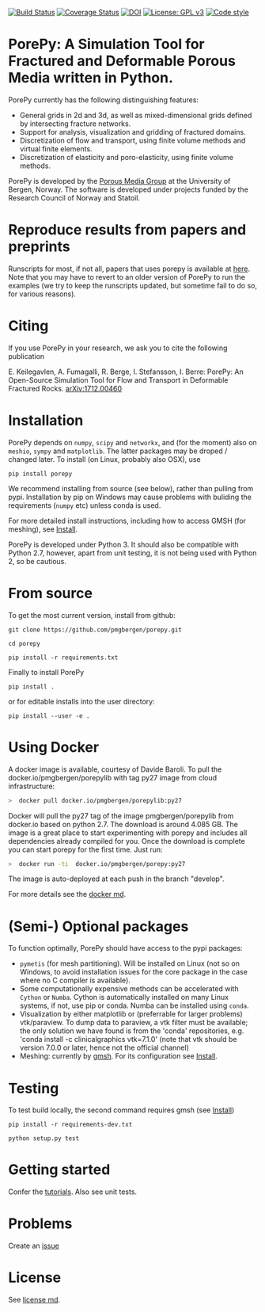 [![Build Status](https://travis-ci.org/pmgbergen/porepy.svg?branch=develop)](https://travis-ci.org/pmgbergen/porepy) [![Coverage Status](https://coveralls.io/repos/github/pmgbergen/porepy/badge.svg?branch=develop)](https://coveralls.io/github/pmgbergen/porepy?branch=develop)
[![DOI](https://zenodo.org/badge/89228838.svg)](https://zenodo.org/badge/latestdoi/89228838)
[![License: GPL v3](https://img.shields.io/badge/License-GPL%20v3-blue.svg)](https://www.gnu.org/licenses/gpl-3.0)
[![Code style](https://img.shields.io/badge/code%20style-black-000000.svg)](https://github.com/ambv/black)

# PorePy: A Simulation Tool for Fractured and Deformable Porous Media written in Python.
PorePy currently has the following distinguishing features:
- General grids in 2d and 3d, as well as mixed-dimensional grids defined by intersecting fracture networks.
- Support for analysis, visualization and gridding of fractured domains.
- Discretization of flow and transport, using finite volume methods and virtual finite elements.
- Discretization of elasticity and poro-elasticity, using finite volume methods.

PorePy is developed by the [Porous Media Group](http://pmg.b.uib.no/) at the University of Bergen, Norway. The software is developed under projects funded by the Research Council of Norway and Statoil.

# Reproduce results from papers and preprints
Runscripts for most, if not all, papers that uses porepy is available at [here](https://github.com/pmgbergen/porepy/tree/develop/examples/papers).
Note that you may have to revert to an older version of PorePy to run the examples (we try to keep the runscripts updated, but sometime fail to do so, for various reasons).

# Citing
If you use PorePy in your research, we ask you to cite the following publication

E. Keilegavlen, A. Fumagalli, R. Berge, I. Stefansson, I. Berre: PorePy: An Open-Source Simulation Tool for Flow and Transport in Deformable Fractured Rocks. [arXiv:1712.00460](https://arxiv.org/abs/1712.00460)

# Installation
PorePy depends on `numpy`, `scipy` and `networkx`, and (for the moment) also on `meshio`, `sympy` and `matplotlib`. The latter packages may be droped / changed later. To install (on Linux, probably also OSX), use

    pip install porepy

We recommend installing from source (see below), rather than pulling from pypi. Installation by pip on Windows may cause problems with buliding the requirements (`numpy` etc) unless conda is used.

For more detailed install instructions, including how to access GMSH (for meshing), see
[Install](https://github.com/pmgbergen/porepy/blob/develop/Install.md).

PorePy is developed under Python 3. It should also be compatible with Python 2.7, however, apart from unit testing, it is not being used with Python 2, so be cautious.

# From source
To get the most current version, install from github:

    git clone https://github.com/pmgbergen/porepy.git

    cd porepy

    pip install -r requirements.txt

Finally to install PorePy

    pip install .

or for editable installs into the user directory:

    pip install --user -e .


# Using Docker
A docker image is available, courtesy of Davide Baroli. To pull the docker.io/pmgbergen/porepylib with tag py27 image from cloud infrastructure:
```bash
>  docker pull docker.io/pmgbergen/porepylib:py27
```
Docker will pull the py27 tag of the image pmgbergen/porepylib from docker.io based on python 2.7. The download is around 4.085 GB. The  image is a great place to start experimenting with porepy and includes all dependencies already compiled for you.
Once the download is complete you can start porepy for the first time. Just run:
```bash
>  docker run -ti  docker.io/pmgbergen/porepy:py27
```
The image is auto-deployed at each push in the branch "develop".

For more details see the [docker md](./Docker.md).

# (Semi-) Optional packages
To function optimally, PorePy should have access to the pypi packages:
*  `pymetis` (for mesh partitioning). Will be installed on Linux (not so on Windows, to avoid installation issues for the core package in the case where no C compiler is available).
* Some computationally expensive methods can be accelerated with `Cython` or `Numba`. Cython is automatically installed on many Linux systems, if not, use pip or conda. Numba can be installed using `conda`.
* Visualization by either matplotlib or (preferrable for larger problems) vtk/paraview. To dump data to paraview, a vtk filter must be available; the only solution we have found is from the 'conda' repositories, e.g. 'conda install -c clinicalgraphics vtk=7.1.0' (note that vtk should be version 7.0.0 or later, hence not the official channel)
* Meshing: currently by [gmsh](http://gmsh.info/doc/texinfo/gmsh.html). For its configuration see [Install](https://github.com/pmgbergen/porepy/blob/develop/Install.md).

# Testing
To test build locally, the second command requires gmsh (see [Install](https://github.com/pmgbergen/porepy/blob/develop/Install.md))

    pip install -r requirements-dev.txt

    python setup.py test

# Getting started
Confer the [tutorials](https://github.com/pmgbergen/porepy/tree/develop/tutorials). Also see unit tests.

# Problems
Create an [issue](https://github.com/pmgbergen/porepy/issues)

# License
See [license md](./LICENSE.md).


